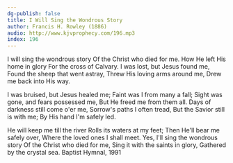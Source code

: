```yaml
---
dg-publish: false
title: I Will Sing the Wondrous Story
author: Francis H. Rowley (1886)
audio: http://www.kjvprophecy.com/196.mp3
index: 196
---
```


I will sing the wondrous story
Of the Christ who died for me.
How He left His home in glory
For the cross of Calvary.
I was lost, but Jesus found me,
Found the sheep that went astray,
Threw His loving arms around me,
Drew me back into His way.

I was bruised, but Jesus healed me;
Faint was I from many a fall;
Sight was gone, and fears possessed me,
But He freed me from them all.
Days of darkness still come o'er me,
Sorrow's paths I often tread,
But the Savior still is with me;
By His hand I'm safely led.

He will keep me till the river
Rolls its waters at my feet;
Then He'll bear me safely over,
Where the loved ones I shall meet.
Yes, I'll sing the wondrous story
Of the Christ who died for me,
Sing it with the saints in glory,
Gathered by the crystal sea.
Baptist Hymnal, 1991